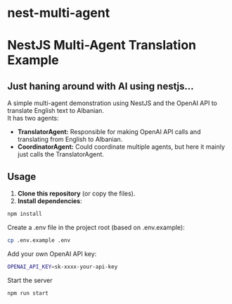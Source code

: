 # nest-multi-agent


# NestJS Multi-Agent Translation Example

## Just haning around with AI using nestjs...

A simple multi-agent demonstration using NestJS and the OpenAI API to translate English text to Albanian.  
It has two agents:
- **TranslatorAgent:** Responsible for making OpenAI API calls and translating from English to Albanian.
- **CoordinatorAgent:** Could coordinate multiple agents, but here it mainly just calls the TranslatorAgent.

## Usage

1. **Clone this repository** (or copy the files).
2. **Install dependencies**:

```bash
npm install
```

Create a .env file in the project root (based on .env.example):

```bash
cp .env.example .env
```

Add your own OpenAI API key:

```bash
OPENAI_API_KEY=sk-xxxx-your-api-key
```

Start the server
```bash
npm run start
```




